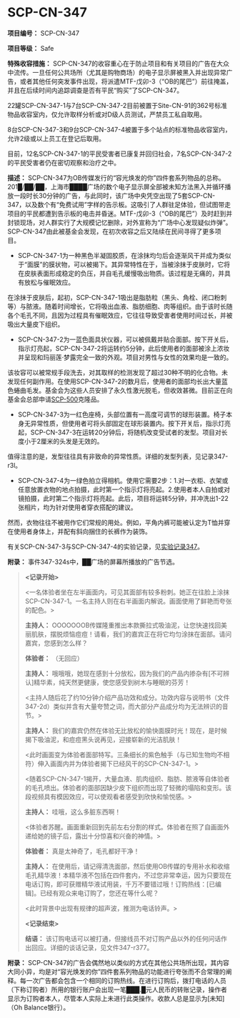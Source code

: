 # SCP-CN-347


**项目编号：**  SCP-CN-347

**项目等级：**  Safe

**特殊收容措施：**  SCP-CN-347的收容重心在于防止项目和有关项目的广告在大众中流传。一旦任何公共场所（尤其是购物商场）的电子显示屏被黑入并出现异常广告，或者其他任何突发事件出现，将派遣MTF-戊卯-3（“OB的尾巴”）前往掩盖，并且在后续时间内追踪调查是否有平民“购买”了SCP-CN-347。

22罐SCP-CN-347-1与7台SCP-CN-347-2目前被置于Site-CN-91的362号标准物品收容室内，仅允许取样分析或对D级人员测试，严禁员工私自取用。

8台SCP-CN-347-3和9台SCP-CN-347-4被置于多个站点的标准物品收容室内，允许2级或以上员工在登记后取用。

目前，12名SCP-CN-347-1的平民受害者已康复并回归社会，7名SCP-CN-347-2的平民受害者仍在密切观察和治疗之中。

**描述：**  SCP-CN-347为OB传媒发行的“容光焕发的你”四件套系列物品的总称。201█/██/██，上海市████广场的数个电子显示屏全部被未知方法黑入并循环播放一段时长30分钟的广告，与此同时，该广场中央凭空出现了5套SCP-CN-347，以及数个有“免费试用”字样的告示板。这吸引了人群驻足体验，但试图带走项目的平民都遭到告示板的电击并昏迷。MTF-戊卯-3（“OB的尾巴”）及时赶到并封锁现场，对人群实行了大规模记忆删除，对外宣称为“广场中心发现疑似炸弹”。SCP-CN-347由此被基金会发现，在初次收容之后又陆续在民间寻得了更多项目。

- SCP-CN-347-1为一种黑色半凝固胶质，在涂抹均匀后会逐渐风干并成为类似于“面膜”的膜状物，可以被揭下。其异常特性在于，当被涂抹于皮肤时，它将在皮肤表面形成稳定的负压，并自毛孔缓慢吸出物质。该过程是无痛的，并具有放松与催眠效应。

在涂抹于皮肤后，起初，SCP-CN-347-1吸出是脂肪粒（黑头、角栓、闭口粉刺等）与脓液。随着时间增长，它将吸出血液、脂肪细胞、肉等组织。由于该时长随各个毛孔不同，且因为过程具有催眠效应，它往往导致受害者使用时间过长，并被吸出大量皮下组织。

- SCP-CN-347-2为一蓝色面具状仪器，可以被佩戴并贴合面部。按下开关后，指示灯亮起，SCP-CN-347-2将运转约5分钟，此后使用者的面部被涂上浓妆并呈现和玛丽莲·梦露完全一致的外观。项目对男性与女性的效果均是一致的。

该妆容可以被常规手段洗去，对其取样的检测发现了超过30种不明的化合物。未发现任何副作用。在使用SCP-CN-347-2的数月后，使用者的面部均长出大量蓝色蜷曲毛发。基金会为这些人员安排了永久性激光脱毛，但收效甚微。目前正在向基金会总部申请[SCP-500](//scp-wiki-cn.wikidot.com/scp-500)克隆品。

- SCP-CN-347-3为一红色座椅，头部位置有一高度可调节的球形装置。椅子本身无异常性质，但使用者可将头部固定在球形装置内。按下开关后，指示灯亮起，SCP-CN-347-3在运转20分钟后，将随机改变受试者的发型。项目对长度小于2厘米的头发是无效的。

值得注意的是，发型往往具有非致命的异常性质。详细的发型列表，见记录347-r3l。

- SCP-CN-347-4为一绿色拍立得相机。使用它需要2步：1.对一衣柜、衣架或任意放置衣物的地点拍摄，此时第一个指示灯将亮起。2.使用者本人自拍或对镜拍摄，此时第二个指示灯将亮起。此后，项目将运转5分钟，并冲洗出1-22张相片，均为针对使用者穿衣搭配的建议。

然而，衣物往往不被用作它们常规的用处。例如，平角内裤可能被认定为T恤并穿在使用者身体上，并配有斜向捆住的长裤作为装饰。

有关SCP-CN-347-3与SCP-CN-347-4的实验记录，见[实验记录347](//scp-wiki-cn.wikidot.com/cn-experiment-log-347)。

**附录：**  事件347-324s中，██广场的屏幕所播放的广告节选。


> **<记录开始>** 
> 
> <一名体验者坐在左半画面内，可见其面部有较多粉刺。她正在往脸上涂抹SCP-CN-347-1。一名主持人则在右半画面内解说。画面使用了鲜艳而夸张的配色。>
> 
> **主持人：**  OOOOOOOB传媒隆重推出本款撕拉式吸油泥，让您快速找回美丽肌肤，摆脱烦恼痘痘！请看，我们的嘉宾正在将它均匀涂抹在面部。请问嘉宾，您感到怎么样？
> 
> **体验者：** （无回应）
> 
> **主持人：**  哦哦哦，她现在感到十分放松，因为我们的产品内掺杂有[不可辨认]精华素，纯天然更健康，使您感受到树木与睡眠的芬芳！
> 
> <主持人随后花了约10分钟介绍产品功效和成分。功效内容与说明书（文件347-2d）类似并含有大量夸赞之词，而大部分产品成分均为无法辨识的音节。>
> 
> **主持人：**  我们的嘉宾仍然在体验无比放松的愉快面膜时光！现在，是时候揭下吸油泥，和痘痘黑头说再见，迎接崭新的光洁肌肤！
> 
> <此时画面变为体验者面部特写。三条细长的紫色触手（与已知生物均不相符）伸入画面内并为体验者揭下已经风干的SCP-CN-347-1。>
> 
> <随着SCP-CN-347-1揭开，大量血液、肌肉组织、脂肪、脓液等自体验者的毛孔喷出。体验者的面部因缺少皮下组织而出现了轻微的塌陷和变形。该段视频具有模因效应，可以使观看者感受到欣快和愉悦感。>
> 
> **主持人：**  哇哦，这么多脏东西啊！
> 
> <体验者苏醒。画面重新回到先前左右分割的样式。体验者在照了自画面外递给她的镜子后，露出十分惊喜和兴奋的神情。>
> 
> **体验者：**  真是太神奇了，毛孔都好干净！
> 
> **主持人：**  在使用后，请记得清洗面部，然后使用OB传媒的专用补水和收缩毛孔精华液！本精华液不包括在四件套内，不过您非常幸运，因为只要现在电话订购，即可获赠精华液试用装，千万不要错过哦！订购热线：[已编辑]。已经有观众来电订购了，您还在等什么呢？
> 
> <此时背景中出现有规律的超声波，推测为电话铃声。>
> 
> **<记录结束>** 
> 
> **结语：**  该订购电话可以被打通，但接线员不对订购产品以外的任何问话作出回应。详细的谈话记录，见文件347-r377。
> 

**附录：** SCP-CN-347的广告会偶然地以类似的方式在其他公共场所出现，其内容大同小异，均是对“容光焕发的你”四件套系列物品的功能进行夸张而不合常理的阐释。每一次广告都会包含一个相同的订购热线。在进行订购后，拨打电话的人员（下称订购者）所用的银行账户会出现一笔███.█元人民币的转账记录，操作者显示为订购者本人，尽管本人实际上未进行此类操作。收款人总是显示为[未知]（Oh Balance银行）。


